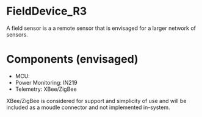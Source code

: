 # FieldDevice_R3
A field sensor is a a remote sensor that is envisaged for a larger network of sensors. 

# Components (envisaged)

* MCU:
* Power Monitoring: IN219
* Telemetry: XBee/ZigBee

XBee/ZigBee is considered for support and simplicity of use and will be included as a moudle connector and not 
implemented in-system.

